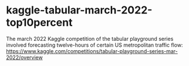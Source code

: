 # kaggle-tabular-march-2022-top10percent

The march 2022 Kaggle competition of the tabular playground series involved forecasting twelve-hours of certain US metropolitan traffic flow: https://www.kaggle.com/competitions/tabular-playground-series-mar-2022/overview

